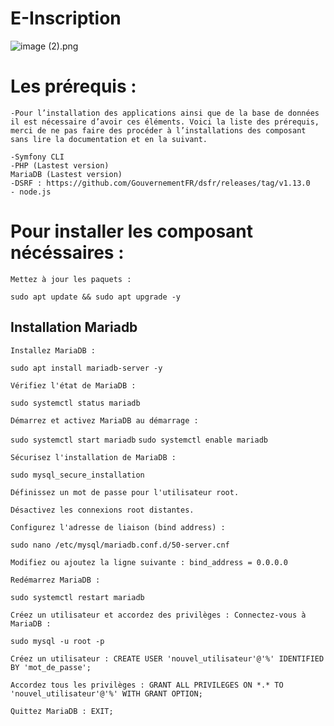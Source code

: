 # E-Inscription

![image (2).png](<https://media-hosting.imagekit.io//22a2b80c8c8e47cf/image%20(2).png?Expires=1836916609&Key-Pair-Id=K2ZIVPTIP2VGHC&Signature=dIooaW6GajeSfJA437fSLZMbvGONJqK1qRT5Bs1JUHHI5tgxzFsrNAr6xBm7tlMzDBWzLXskSmtYBwCEnHAuqQeyAy4pmU9eUvZe7xqFHM81H~Gw-jjXmpADOB2uFWmSgSE4upqZ5TBsY8dkA2C0l5Kc9a7J0coQUUzltsEG7EklgNz2uR8d0l0XNzWdol4mMiDFzTTry9QwOEeAs0OziYwYVP3e~lzBS1XlF0oy~y7DK0JJnUJKj-pAm6mKvm4BoOoue2iLkJc~l9gwHLHkWIWKREDTLjnaYUXfkqvRNnURxs9-NmUl8t6X5eqqDFBKTd7kT59A2LOX5nAo3PLFlw__>)
# Les prérequis : 
`-Pour l’installation des applications ainsi que de la base de données il est nécessaire d’avoir ces éléments. Voici la liste des prérequis, merci de ne pas faire des procéder à l’installations des composant sans lire la documentation et en la suivant.`

`-Symfony CLI` <br>
`-PHP (Lastest version)` <br>
`MariaDB (Lastest version)`<br>
`-DSRF : https://github.com/GouvernementFR/dsfr/releases/tag/v1.13.0` <br>
`- node.js` <br>
# Pour installer les composant nécéssaires :

 `Mettez à jour les paquets : `

`sudo apt update && sudo apt upgrade -y` 

<h2> Installation Mariadb</h2>

`Installez MariaDB :` 

`sudo apt install mariadb-server -y` 
  

`Vérifiez l'état de MariaDB : `

`sudo systemctl status mariadb` 
  

`Démarrez et activez MariaDB au démarrage :` 

`sudo systemctl start mariadb` 
`sudo systemctl enable mariadb` 
  

`Sécurisez l'installation de MariaDB :` 

`sudo mysql_secure_installation `
  

`Définissez un mot de passe pour l'utilisateur root.` 

`Désactivez les connexions root distantes. `

`Configurez l'adresse de liaison (bind address) :` 

`sudo nano /etc/mysql/mariadb.conf.d/50-server.cnf `
  

`Modifiez ou ajoutez la ligne suivante : bind_address = 0.0.0.0` 
  

`Redémarrez MariaDB : `

`sudo systemctl restart mariadb` 
  

`Créez un utilisateur et accordez des privilèges : Connectez-vous à MariaDB :` 

`sudo mysql -u root -p `
  

`Créez un utilisateur : CREATE USER 'nouvel_utilisateur'@'%' IDENTIFIED BY 'mot_de_passe';` 
  

`Accordez tous les privilèges : GRANT ALL PRIVILEGES ON *.* TO 'nouvel_utilisateur'@'%' WITH GRANT OPTION;` 
  

`Quittez MariaDB : EXIT;`
